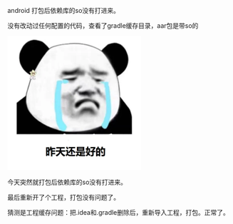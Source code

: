 android 打包后依赖库的so没有打进来。

没有改动过任何配置的代码，查看了gradle缓存目录，aar包是带so的

<img src=https://raw.githubusercontent.com/Yinbe/blog-db/main/db/images/1672217589256.svg width=300 height=300 />

今天突然就打包后依赖库的so没有打进来。

最后重新开了个工程，打包没有问题了。

猜测是工程缓存问题：把.idea和.gradle删除后，重新导入工程，打包。正常了。

